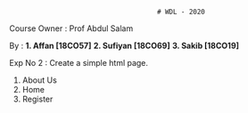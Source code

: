 

                                         # WDL - 2020

Course Owner : Prof Abdul Salam


By : 
**1. Affan [18CO57]**
**2. Sufiyan [18CO69]**
**3. Sakib [18CO19]**



Exp No 2 : Create a simple html page.

1. About Us
2. Home
3. Register
